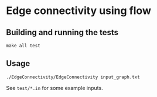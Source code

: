# Edge connectivity using flow

## Building and running the tests

```
make all test
```

## Usage

```
./EdgeConnectivity/EdgeConnectivity input_graph.txt
```
See `test/*.in` for some example inputs.
